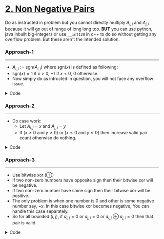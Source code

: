 # [2. Non Negative Pairs](https://www.hackerrank.com/contests/testing-1669399991/challenges/non-negative-pairs)

Do as instructed in problem but you cannot directly multiply $A_{i, j}$ and $A_{j, i}$ because it will go out of range of long long too. **BUT** you can use python, java inbuilt big-integers or use `__int128` in c++ to do so without getting any overflow problem. But these aren't the intended solution.

### Approach-1

---

- $A_{i, j} := \text{sgn}(A_{i, j})$ where $\text{sgn}(x)$ is defined as following:
- $\text{sgn}(x) = 1$ if $x > 0$, $-1$ if $x < 0$, $0$ otherwise.
- Now simply do as intructed in question, you will not face any overflow issue.

<details>

<summary>Code</summary>

```cpp
#include "bits/stdc++.h"

// Check #Problem-17 on discord server 
// if you do not understand implementation (Fun-Problem)
int signum(long long x)
{
    return (x > 0 ? 1 : x < 0 ? -1 : 0);
}

void solve()
{
    int n, m;
    std::cin >> n >> m;

    std::vector a(n, std::vector<long long>(m));
    for (int i = 0; i < n; i++)
    {
        for (int j = 0; j < m; j++)
            std::cin >> a[i][j];
    }

    int end = std::min(n, m);
    int valid_pairs = 0;

    for (int i = 0; i < end; i++)
    {
        for (int j = 0; j < end; j++)
            valid_pairs += (signum(a[i][j]) * signum(a[j][i]) >= 0);
    }

    std::cout << valid_pairs << "\n";
}

int main()
{
    int t;
    std::cin >> t;

    while (t--)
        solve();
}
```

</details>

### Approach-2

---

- Do case work:
  - Let $A_{i, j} = x$ and $A_{j, i} = y$
  - If $(x \geq 0$ and $y \geq 0)$ or $(x \leq 0$ and $y \leq 0)$ then increase valid pair count otherwise do nothing.

<details>

<summary> Code </summary>

```cpp
#include "bits/stdc++.h"

using i64 = long long;

void solve()
{
    int n, m;
    std::cin >> n >> m;

    std::vector a(n, std::vector<i64>(m));

    for (int i = 0; i < n; i++)
    {
        for (int j = 0; j < m; j++)
            std::cin >> a[i][j];
    }

    int last = std::min(n, m);
    int count = 0;
    for (int i = 0; i < last; i++)
    {
        for (int j = 0; j < last; j++)
        {
            bool isPositiveOrZero = (a[i][j] >= 0 and a[j][i] >= 0);
            bool isNegativeOrZero = (a[i][j]<= 0 and a[j][i] <= 0);
            count += (isPositiveOrZero or isNegativeOrZero);
        }
    }

    std::cout << count << "\n";
}

int main()
{
    std::ios::sync_with_stdio(false);
    std::cin.tie(nullptr);

    int t = 1;
    std::cin >> t;

    while (t--)
        solve();

    return 0;
}
```

</details>

### Approach-3

---

- Use bitwise xor $(\oplus)$
- If two non-zero numbers have opposite sign then their bitwise xor will be negative.
- If two non-zero number have same sign then their bitwise xor will be positive.
- The only problem is when one number is $0$ and other is some negative number say, $-x$. In this case bitwise xor becomes negative, You can handle this case separately.
- So for all bounded $(i, j)$, if $a_{i, j} = 0$ or $a_{j, i} = 0$ or $a_{i, j} \oplus a_{j, i} = 0$ then that pair is valid.


<details>

<summary> Code </summary>

```cpp
#include <bits/stdc++.h>

using i64 = long long;

void solve()
{
    int n, m;
    std::cin >> n >> m;

    std::vector a(n, std::vector<i64>(m));

    for (int i = 0; i < n; i++)
    {
        for (int j = 0; j < m; j++)
            std::cin >> a[i][j];
    }

    int end = std::min(n, m);
    int valid_pairs = 0;
    for (int i = 0; i < end; i++)
    {
        for (int j = 0; j < end; j++)
            valid_pairs += (a[i][j] ^ a[j][i]) >= 0 or a[i][j] == 0 or a[j][i] == 0;
    }

    std::cout << valid_pairs << "\n";
}

int main()
{
    int t;
    std::cin >> t;

    while (t--)
        solve();
}
```

</details>
